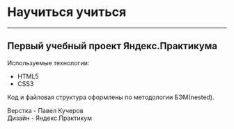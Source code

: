 # Научиться учиться
------

## Первый учебный проект Яндекс.Практикума

Используемые технологии:
* HTML5
* CSS3

Код и файловая структура оформлены по методологии БЭМ(nested).

Верстка - Павел Кучеров  
Дизайн - Яндекс.Практикум

